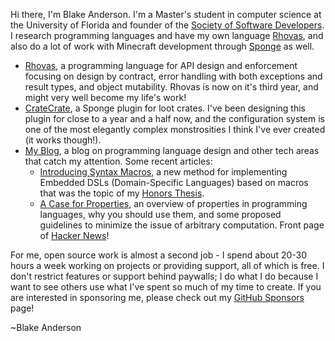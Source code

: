 Hi there, I'm Blake Anderson. I'm a Master's student in computer science at the
University of Florida and founder of the [Society of Software Developers](https://ufssd.org).
I research programming languages and have my own language [Rhovas](https://rhovas.dev),
and also do a lot of work with Minecraft development through [Sponge](https://spongepowered.org)
as well.

 - [Rhovas](https://github.com/Rhovas), a programming language for API design
   and enforcement focusing on design by contract, error handling with both
   exceptions and result types, and object mutability. Rhovas is now on it's
   third year, and might very well become my life's work!
 - [CrateCrate](https://github.com/flash-labs/CrateCrate), a Sponge plugin for
   loot crates. I've been designing this plugin for close to a year and a half
   now, and the configuration system is one of the most elegantly complex
   monstrosities I think I've ever created (it works though!).
 - [My Blog](https://blog.willbanders.dev), a blog on programming language
   design and other tech areas that catch my attention. Some recent articles:
    - [Introducing Syntax Macros](https://blog.willbanders.dev/articles/introducing-syntax-macros.html),
      a new method for implementing Embedded DSLs (Domain-Specific Languages)
      based on macros that was the topic of my [Honors Thesis](https://ufdc.ufl.edu/AA00082326/00001/citation).
    - [A Case for Properties](https://blog.willbanders.dev/articles/a-case-for-properties.html),
      an overview of properties in programming languages, why you should use
      them, and some proposed guidelines to minimize the issue of arbitrary
      computation. Front page of [Hacker News](https://news.ycombinator.com/item?id=25102163)!

For me, open source work is almost a second job - I spend about 20-30 hours a
week working on projects or providing support, all of which is free. I don't
restrict features or support behind paywalls; I do what I do because I want to
see others use what I've spent so much of my time to create. If you are
interested in sponsoring me, please check out my [GitHub Sponsors](https://github.com/sponsors/WillBAnders)
page!

 ~Blake Anderson
